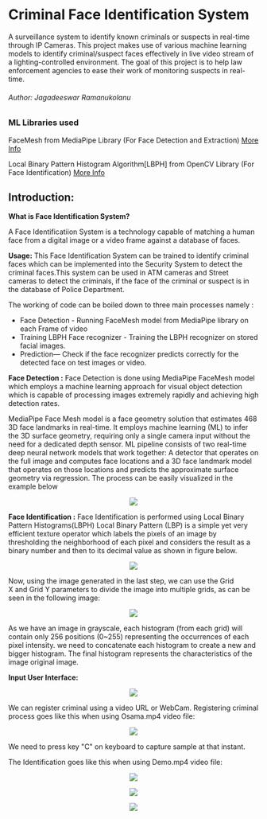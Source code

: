 # Criminal Face Identification System
  A surveillance system to identify known criminals or suspects in real-time through IP Cameras.
  This project makes use of various machine learning models to identify criminal/suspect faces 
  effectively in live video stream of a lighting-controlled environment. The goal of this project
  is to help law enforcement agencies to ease their work of monitoring suspects in real-time.

######       Author: Jagadeeswar Ramanukolanu 
  
### ML Libraries used
   FaceMesh from MediaPipe Library (For Face Detection and Extraction)
   [More Info](https://google.github.io/mediapipe/solutions/face_mesh.html)
   
   Local Binary Pattern Histogram Algorithm[LBPH] from OpenCV Library (For Face Identification)
   [More Info](https://towardsdatascience.com/face-recognition-how-lbph-works-90ec258c3d6b)

## Introduction:
**What is Face Identification System?**

A Face Identificatiion System is a technology capable of matching a human face from a digital
image or a video frame against a database of faces.

**Usage:**
This Face Identification System can be trained to identify criminal faces which can be
implemented into the Security System to detect the criminal faces.This system can be used in
ATM cameras and Street cameras to detect the criminals, if the face of the criminal or suspect
is in the database of Police Department.

The working of code can be boiled down to three main processes namely :
* Face Detection - Running FaceMesh model from MediaPipe library on each Frame of video
* Training LBPH Face recognizer - Training the LBPH recognizer on stored facial images.
* Prediction— Check if the face recognizer predicts correctly for the detected face on test images 
  or video.




**Face Detection :** 
Face Detection is done using MediaPipe FaceMesh model which employs a machine learning approach
for visual object detection which is capable of processing images extremely rapidly and 
achieving high detection rates.

 MediaPipe Face Mesh model is a face geometry solution that estimates 468 3D face landmarks in
 real-time.  It employs machine learning (ML) to infer the 3D surface geometry, requiring only
 a single camera input without the need for a dedicated depth sensor. ML pipeline consists of 
 two real-time deep neural network models that work together: A detector that operates on the
 full image and computes face locations and a 3D face landmark model that operates on those 
 locations and predicts the approximate surface geometry via regression. The process can be
 easily visualized in the example below
 
 <p align="center">
  <img src="https://user-images.githubusercontent.com/73170547/129151914-4ab0915f-3719-4b16-801e-1189027b5861.png">
</p> 


**Face Identification :**
Face Identification is performed using Local Binary Pattern Histograms(LBPH)
Local Binary Pattern (LBP) is a simple yet very efficient texture operator which labels the 
pixels of an image by thresholding the neighborhood of each pixel and considers the result 
as a binary number and then to its decimal value as shown in figure below.

 <p align="center">
  <img src="https://user-images.githubusercontent.com/73170547/129152038-0fc88647-834f-4f4b-a2ff-320274689160.png">
</p> 

 
 
Now, using the image generated in the last step, we can use the Grid X and Grid Y parameters
to divide the image into multiple grids, as can be seen in the following image:

<p align="center">
  <img src="https://user-images.githubusercontent.com/73170547/129152080-e0d87293-c388-4c4c-8504-0c6bab523c1e.png">
</p> 




As we have an image in grayscale, each histogram (from each grid) will contain only 256 positions
(0~255) representing the occurrences of each pixel intensity. we need to concatenate each histogram
to create a new and bigger histogram. The final histogram represents the characteristics of the 
image original image.



**Input User Interface:**


<p align="center">
  <img src="https://user-images.githubusercontent.com/73170547/129152196-c59df14b-4ca1-4c68-be55-a7b9ebeec9f2.png">
</p> 

We can register criminal using a video URL or WebCam.
Registering criminal process goes like this when using Osama.mp4 video file:


<p align="center">
  <img src="https://user-images.githubusercontent.com/73170547/129152801-91ca0688-4b08-4d8d-b310-9cb7d6938ab4.png">
</p> 


We need to press key "C" on keyboard to capture sample at that instant.


The Identification goes like this when using Demo.mp4 video file: 


<p align="center">
  <img src="https://user-images.githubusercontent.com/73170547/129152609-599ff4ef-2dd0-4fc9-9b34-8fd4015a1794.png">
</p> 

<p align="center">
  <img src="https://user-images.githubusercontent.com/73170547/129153155-0f79a3e1-8983-4f56-8cac-cd233cd11550.png">
</p> 

<p align="center">
  <img src="https://user-images.githubusercontent.com/73170547/129153246-2fcb01df-650d-4455-a840-8e2483918726.png">
</p> 





